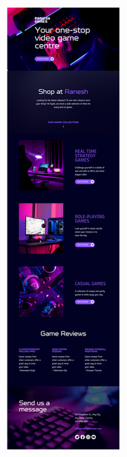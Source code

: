 ![template](https://raw.githubusercontent.com/ShriIraCatalog/resources-two/refs/heads/master/2025/04/20/20250420012604.png)
